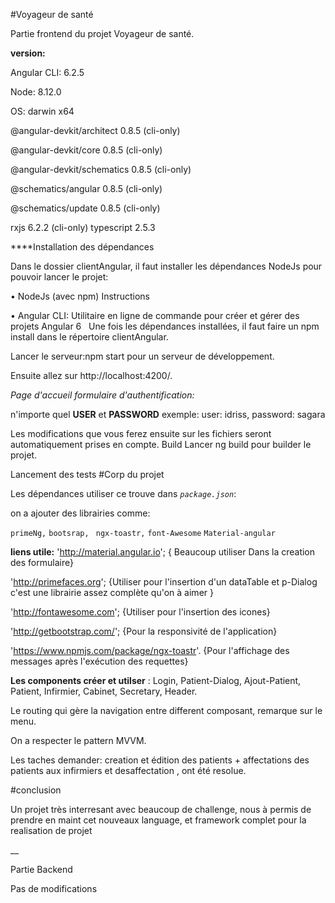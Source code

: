 #Voyageur de santé 

Partie frontend du projet Voyageur de santé.

**version:**

Angular CLI: 6.2.5

Node: 8.12.0

OS: darwin x64

@angular-devkit/architect    0.8.5 (cli-only)

@angular-devkit/core         0.8.5 (cli-only)

@angular-devkit/schematics   0.8.5 (cli-only)

@schematics/angular          0.8.5 (cli-only)

@schematics/update           0.8.5 (cli-only)

rxjs                         6.2.2 (cli-only)
typescript                   2.5.3

****Installation des dépendances

Dans le dossier clientAngular, il faut installer les dépendances NodeJs pour pouvoir lancer le projet:

•	NodeJs (avec npm) Instructions

•	Angular CLI: Utilitaire en ligne de commande pour créer et gérer des projets Angular 6
 
Une fois les dépendances installées, il faut faire un npm install dans le répertoire clientAngular.

Lancer le serveur:npm start pour un serveur de développement. 

Ensuite allez sur http://localhost:4200/. 

_Page d'accueil formulaire d'authentification:_
 
 n'importe quel **USER** et **PASSWORD**  exemple: user: idriss, password: sagara


Les modifications que vous ferez ensuite sur les fichiers seront automatiquement prises en compte.
Build
Lancer ng build pour builder le projet. 

Lancement des tests
#Corp du projet 

Les dépendances utiliser ce trouve dans _`package.json`_:
 
 on a ajouter des librairies comme:
  
`primeNg,` 
`bootsrap, `
`ngx-toastr,` 
`font-Awesome`
 `Material-angular`

**liens utile:** 
'http://material.angular.io'; { Beaucoup utiliser Dans la creation des formulaire}

 'http://primefaces.org'; {Utiliser pour l'insertion d'un dataTable et p-Dialog c'est une librairie assez complète qu'on à aimer }
 
 'http://fontawesome.com'; {Utiliser pour l'insertion des icones}
 
 'http://getbootstrap.com/'; {Pour la responsivité de l'application}
 
 'https://www.npmjs.com/package/ngx-toastr'. {Pour l'affichage des messages après l'exécution des requettes}
 
 
 **Les components créer et utilser** : Login, Patient-Dialog, Ajout-Patient, Patient,
 Infirmier, Cabinet, Secretary, Header.
 
 Le routing qui gère la navigation entre different composant, remarque sur le menu.
 
 On a respecter le pattern MVVM.
 
 Les taches demander: creation et édition des patients + affectations des patients aux infirmiers et desaffectation
, ont été resolue.

#conclusion

Un projet très interresant avec beaucoup de challenge, nous à permis de prendre en maint cet nouveaux language, et framework complet pour la realisation de projet
 
 
__

Partie Backend

Pas de modifications


